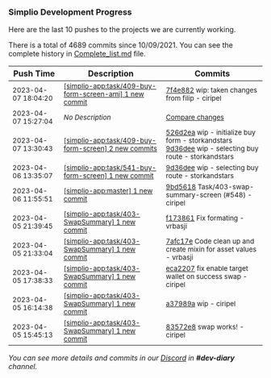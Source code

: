 
### Simplio Development Progress

Here are the last 10 pushes to the projects we are currently working.

There is a total of 4689 commits since 10/09/2021. You can see the complete history in
 [Complete_list.md](Complete_list.md) file.

| Push Time | Description | Commits |
| --- | --- | --- |
| <sub>2023-04-07 18:04:20</sub> | <sub>[[simplio-app:task/409\-buy\-form\-screen\-ami] 1 new commit](https://github.com/SimplioOfficial/simplio-app/commit/7f4e8820ccbadadd06df05be9eb24a2112873579)</sub> | <sub>[7f4e882](https://github.com/SimplioOfficial/simplio-app/commit/7f4e8820ccbadadd06df05be9eb24a2112873579) wip: taken changes from filip - ciripel</sub> |
| <sub>2023-04-07 15:27:04</sub> | <sub>_No Description_</sub> | <sub>[Compare changes](https://github.com/SimplioOfficial/simplio-app/compare/9d36deee2299...03be67c2e079)</sub> |
| <sub>2023-04-07 13:30:43</sub> | <sub>[[simplio-app:task/409\-buy\-form\-screen] 2 new commits](https://github.com/SimplioOfficial/simplio-app/compare/526d2eac061b^...9d36deee2299)</sub> | <sub>[526d2ea](https://github.com/SimplioOfficial/simplio-app/commit/526d2eac061b82dd082adf23156c83d6743ac6b3) wip - initialize buy form - storkandstars<br>[9d36dee](https://github.com/SimplioOfficial/simplio-app/commit/9d36deee2299681f24ed75732650d6baa618a11c) wip - selecting buy route - storkandstars</sub> |
| <sub>2023-04-06 13:35:07</sub> | <sub>[[simplio-app:task/541\-buy\-form\-screen] 1 new commit](https://github.com/SimplioOfficial/simplio-app/commit/9d36deee2299681f24ed75732650d6baa618a11c)</sub> | <sub>[9d36dee](https://github.com/SimplioOfficial/simplio-app/commit/9d36deee2299681f24ed75732650d6baa618a11c) wip - selecting buy route - storkandstars</sub> |
| <sub>2023-04-06 11:55:51</sub> | <sub>[[simplio-app:master] 1 new commit](https://github.com/SimplioOfficial/simplio-app/commit/9bd5618b4d66f8ba5bf26f73ffdbc2db15e81ed3)</sub> | <sub>[9bd5618](https://github.com/SimplioOfficial/simplio-app/commit/9bd5618b4d66f8ba5bf26f73ffdbc2db15e81ed3) Task/403-swap-summary-screen (#548) - ciripel</sub> |
| <sub>2023-04-05 21:39:45</sub> | <sub>[[simplio-app:task/403\-SwapSummary] 1 new commit](https://github.com/SimplioOfficial/simplio-app/commit/f1738612db350a8a4256b5323de41122600b27a8)</sub> | <sub>[f173861](https://github.com/SimplioOfficial/simplio-app/commit/f1738612db350a8a4256b5323de41122600b27a8) Fix formating - vrbasji</sub> |
| <sub>2023-04-05 21:33:04</sub> | <sub>[[simplio-app:task/403\-SwapSummary] 1 new commit](https://github.com/SimplioOfficial/simplio-app/commit/7afc17eaae4a9ce8dc01cff888956f0ae6dcb86a)</sub> | <sub>[7afc17e](https://github.com/SimplioOfficial/simplio-app/commit/7afc17eaae4a9ce8dc01cff888956f0ae6dcb86a) Code clean up and create mixin for asset values - vrbasji</sub> |
| <sub>2023-04-05 17:38:33</sub> | <sub>[[simplio-app:task/403\-SwapSummary] 1 new commit](https://github.com/SimplioOfficial/simplio-app/commit/eca22071a4164317d70e8d79444f96acdd4fa46b)</sub> | <sub>[eca2207](https://github.com/SimplioOfficial/simplio-app/commit/eca22071a4164317d70e8d79444f96acdd4fa46b) fix enable target wallet on success swap - ciripel</sub> |
| <sub>2023-04-05 16:14:38</sub> | <sub>[[simplio-app:task/403\-SwapSummary] 1 new commit](https://github.com/SimplioOfficial/simplio-app/commit/a37989a53501615845e3c2c2138ed9b3e01a5bee)</sub> | <sub>[a37989a](https://github.com/SimplioOfficial/simplio-app/commit/a37989a53501615845e3c2c2138ed9b3e01a5bee) wip - ciripel</sub> |
| <sub>2023-04-05 15:45:13</sub> | <sub>[[simplio-app:task/403\-SwapSummary] 1 new commit](https://github.com/SimplioOfficial/simplio-app/commit/83572e8479410295f05b555680d3db7a97addc84)</sub> | <sub>[83572e8](https://github.com/SimplioOfficial/simplio-app/commit/83572e8479410295f05b555680d3db7a97addc84) swap works! - ciripel</sub> |

_You can see more details and commits in our [Discord](https://discord.gg/aKhjuwZmdP) in **#dev-diary** channel._
